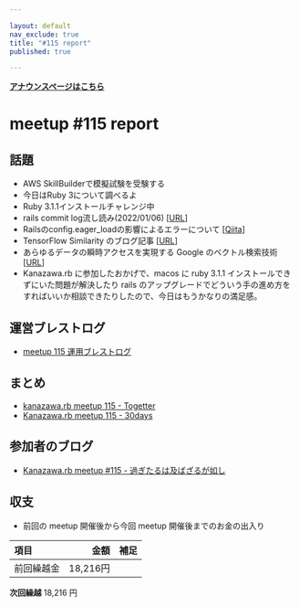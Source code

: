 ```yaml
---

layout: default
nav_exclude: true
title: "#115 report"
published: true

---
```


<div style="text-align: left;"><a href="../"><strong>アナウンスページはこちら</strong></a></div>

# meetup #115 report

## 話題

* AWS SkillBuilderで模擬試験を受験する
* 今日はRuby 3について調べるよ
* Ruby 3.1.1インストールチャレンジ中
* rails commit log流し読み(2022/01/06) [[URL](https://y-yagi.hatenablog.com/entry/2022/01/07/045604)]
* Railsのconfig.eager_loadの影響によるエラーについて [[Qiita](https://qiita.com/ryo-ishii/items/eed1b00700ddced9494c)]
* TensorFlow Similarity のブログ記事 [[URL](https://blog.tensorflow.org/2021/09/introducing-tensorflow-similarity.html)]
* あらゆるデータの瞬時アクセスを実現する Google のベクトル検索技術 [[URL](https://cloud.google.com/blog/ja/topics/developers-practitioners/find-anything-blazingly-fast-googles-vector-search-technology)]
* Kanazawa.rb に参加したおかげで、macos に ruby 3.1.1 インストールできずにいた問題が解決したり rails のアップグレードでどういう手の進め方をすればいいか相談できたりしたので、今日はもうかなりの満足感。

## 運営ブレストログ

* [meetup 115 運用ブレストログ](https://github.com/kanazawarb/meetup/wiki/meetup-115-%E9%81%8B%E7%94%A8%E3%83%96%E3%83%AC%E3%82%B9%E3%83%88%E3%83%AD%E3%82%B0)

## まとめ

* [kanazawa.rb meetup 115 - Togetter](https://togetter.com/li/1861295)
* [Kanazawa.rb meetup 115 - 30days](https://30d.jp/kzrb/105)

## 参加者のブログ

* [Kanazawa\.rb meetup \#115 \- 過ぎたるは及ばざるが如し](https://cotton-desu.hatenablog.com/entry/2022/03/23/130000)

## 収支

* 前回の meetup 開催後から今回 meetup 開催後までのお金の出入り

|項目                           |金額         |補足                                               |
|:------------------------------|------------:|:--------------------------------------------------|
| 前回繰越金                    |       18,216円 |                                                   |

**次回繰越**  18,216 円
